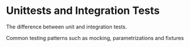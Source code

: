 # Unittests and Integration Tests

The difference between unit and integration tests.

Common testing patterns such as mocking, parametrizations and fixtures
